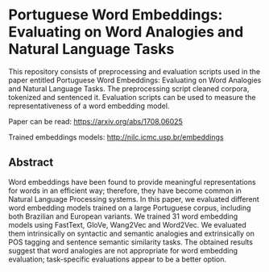 Portuguese Word Embeddings: Evaluating on Word Analogies and Natural Language Tasks
============

This repository consists of preprocessing and evaluation scripts used in the paper entitled Portuguese Word Embeddings: Evaluating on Word Analogies and Natural Language Tasks.
The preprocessing script cleaned corpora, tokenized and sentenced it.
Evaluation scripts can be used to measure the representativeness of a word embedding model.

Paper can be read:
https://arxiv.org/abs/1708.06025

Trained embeddings models:
http://nilc.icmc.usp.br/embeddings

Abstract
------------
Word embeddings have been found to provide meaningful representations for words in an efficient way; therefore, they have become common in Natural Language Processing systems. In this paper, we evaluated different word embedding models trained on a large Portuguese corpus, including both Brazilian and European variants. We trained 31 word embedding models using FastText, GloVe, Wang2Vec and Word2Vec. We evaluated them intrinsically on syntactic and semantic analogies and extrinsically on POS tagging and sentence semantic similarity tasks. The obtained results suggest that word analogies are not appropriate for word embedding evaluation; task-specific evaluations appear to be a better option. 
